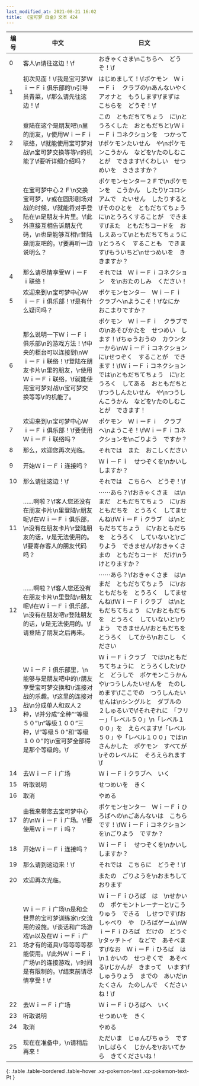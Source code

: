 ```yaml
---
last_modified_at: 2021-08-21 16:02
title: 《宝可梦 白金》文本 424
---
```

| 编号 | 中文 | 日文 |
| ---- | ---- | ---- |
| 0 | 客人\n请往这边！\f | おきゃくさま\nこちらへ　どうぞ！\f |
| 1 | 初次见面！\f我是宝可梦ＷｉーＦｉ俱乐部的\n引导员青菜，\f那么请先往这边！\f | はじめまして！\fポケモン　ＷｉーＦｉ　クラブの\nあんないやく　アオナと　もうします\fまずは　こちらを　どうぞ！\f |
| 2 | 登陆在这个是朋友吧\n里的朋友，\r使用ＷｉーＦｉ联络，\f就能使用宝可梦对战\n宝可梦交换等等\r的机能了\f要听详细介绍吗？ | この　ともだちてちょう　に\nとうろくした　おともだちと\rＷｉーＦｉコネクションを　つかって\fポケモンたいせん　や\nポケモンこうかん　などを\rたのしむことが　できます\fくわしい　せつめいを　ききますか？ |
| 3 | 在宝可梦中心２Ｆ\n交换宝可梦，\r或在圆形剧场对战的时候，\f就能将对手登陆在\n是朋友卡片里。\f此外直接互相告诉朋友代码，\n也是能够互相\r登陆是朋友吧的。\f要再听一边说明么？ | ポケモンセンター２Ｆで\nポケモンを　こうかん　したり\rコロシアムで　たいせん　したりすると\fそのひとを　ともだちてちょうに\nとうろくすることが　できます\fまた　ともだちコードを　おしえあって\nともだちてちょうに\rとうろく　することも　できます\fもういちど\nせつめいを　ききますか？ |
| 4 | 那么请尽情享受ＷｉーＦｉ联络！ | それでは　ＷｉーＦｉコネクション　を\nおたのしみ　ください！ |
| 5 | 欢迎来到\n宝可梦中心ＷｉーＦｉ俱乐部！\f是有什么疑问吗？ | ポケモンセンター　ＷｉーＦｉ　クラブへ\nようこそ！\fなにか　おこまりですか？ |
| 6 | 那么说明一下ＷｉーＦｉ俱乐部\n的游戏方法！\f中央的柜台可以连接到\nＷｉーＦｉ联络！\f登陆在朋友卡片\n里的朋友，\r使用ＷｉーＦｉ联络，\f就能使用宝可梦对战\n宝可梦交换等等\r的机能了。 | ポケモン　ＷｉーＦｉ　クラブでの\nあそびかたを　せつめい　します！\fちゅうおうの　カウンターから\nＷｉーＦｉコネクション　に\rせつぞく　することが　できます！\fＷｉーＦｉコネクション　では\nともだちてちょう　に\rとうろく　してある　おともだちと\fつうしんたいせん　や\nつうしんこうかん　などを\rたのしむことが　できます！ |
| 7 | 欢迎来到\n宝可梦中心ＷｉーＦｉ俱乐部！\f要使用ＷｉーＦｉ联络吗？ | ポケモン　ＷｉーＦｉ　クラブ　へ\nようこそ！\fＷｉーＦｉコネクションを\nごりよう　ですか？ |
| 8 | 那么，欢迎您再次光临。 | それでは　また　おこしください |
| 9 | 开始ＷｉーＦｉ连接吗？ | ＷｉーＦｉ　せつぞくを\nかいし　しますか？ |
| 10 | 那么请往这边！\f | それでは　こちらへ　どうぞ！\f |
| 11 | ……啊啦？\f客人您还没有在朋友卡片\n里登陆\r朋友呢\f在ＷｉーＦｉ俱乐部，\n没有在朋友卡片\r登陆朋友的话，\r是无法使用的。\f要寄存客人的朋友代码吗？ | ⋯⋯あら？\fおきゃくさま　は\nまだ　ともだちてちょう　に\rおともだちを　とうろく　してませんね\fＷｉーＦｉクラブ　は\nともだちてちょう　に\rおともだちを　とうろく　していないと\rごりよう　できません\fおきゃくさまの　ともだちコード　だけ\nうけとりますか？ |
| 12 | ……啊啦？\f客人您还没有在朋友卡片\n里登陆\r朋友呢\f在ＷｉーＦｉ俱乐部，\n没有在朋友吧\r登陆朋友的话，\r是无法使用的。\f请登陆了朋友之后再来。 | ⋯⋯あら？\fおきゃくさま　は\nまだ　ともだちてちょう　に\rおともだちを　とうろく　してませんね\fＷｉーＦｉクラブ　は\nともだちてちょう　に\rおともだちを　とうろく　していないと\rりよう　できません\fおともだちを　とうろく　してから\nおこし　ください |
| 13 | ＷｉーＦｉ俱乐部里，\n能够与是朋友吧中的\r朋友享受宝可梦交换和\r连接对战的乐趣。\f这里的连接对战\n分成单人和双人２种，\f并分成“全种”“等级５０”\n“等级１００”三种，\f“等级５０”和“等级１００”的\n宝可梦全部得是那个等级的。\f | ＷｉーＦｉクラブ　では\nともだちてちょうに　とうろくした\rひと　どうしで　ポケモンこうかんや\rつうしんたいせんを　たのしめます\fここでの　つうしんたいせんは\nシングルと　ダブルの　２しゅるいで\fそれぞれに　「フリー」「レベル５０」\n「レベル１００」を　えらべます\f「レベル５０」や「レベル１００」では\nさんかした　ポケモン　すべてが\rそのレベルに　そろえられます\f |
| 14 | 去ＷｉーＦｉ广场 | ＷｉーＦｉクラブへ　いく |
| 15 | 听取说明 | せつめいを　きく |
| 16 | 取消 | やめる |
| 17 | 由我来带您去宝可梦中心的\nＷｉーＦｉ广场。\f要使用ＷｉーＦｉ吗？ | ポケモンセンター　ＷｉーＦｉひろばへの\nごあんないは　こちらです！\fＷｉーＦｉコネクションを\nごりよう　ですか？ |
| 18 | 开始ＷｉーＦｉ连接吗？ | ＷｉーＦｉ　せつぞくを\nかいし　しますか？ |
| 19 | 那么请到这边来！\f | それでは　こちらに　どうぞ！\f |
| 20 | 欢迎再次光临。 | またの　ごりようを\nおまちして　おります |
| 21 | ＷｉーＦｉ广场\n是和全世界的宝可梦训练家\r交流用的设施。\f谈话和广场游戏\n以及在ＷｉーＦｉ广场才有的道具\r等等等等都能使用。\f此外ＷｉーＦｉ广场\n的连接游戏，\r时间是有限制的。\f结束前请尽情享受！\f | ＷｉーＦｉひろば　は　\nせかいの　ポケモントレーナーと\rこうりゅう　できる　しせつです\fおしゃべり　や　ひろばゲーム\nＷｉーＦｉひろば　だけの　どうぐ\rタッチトイ　などで　あそべます\fなお　ＷｉーＦｉひろば　は\n１かいの　せつぞくで　あそべる\rじかんが　きまって　います\fしゅうりょう　までの　あいだ\nたくさん　たのしんで　くださいね！\f |
| 22 | 去ＷｉーＦｉ广场 | ＷｉーＦｉひろばへ　いく |
| 23 | 听取说明 | せつめいを　きく |
| 24 | 取消 | やめる |
| 25 | 现在在准备中，\n请稍后再来！ | ただいま　じゅんびちゅう　です\nしばらく　じかんを\rおいてから　きてくださいね！ |
{: .table .table-bordered .table-hover .xz-pokemon-text .xz-pokemon-text-Pt }